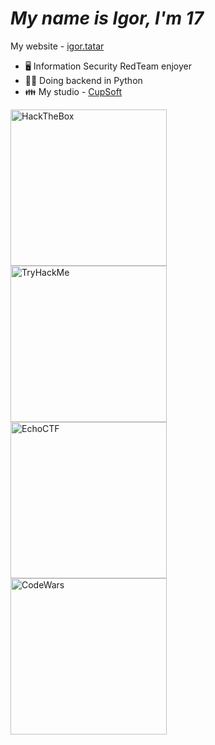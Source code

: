 # _My name is Igor, I'm 17_

My website - [igor.tatar](https://igor.tatar)
 - 🖥️ Information Security RedTeam enjoyer
 - 🧑‍💻 Doing backend in Python
 - 👪 My studio - [СupSoft](https://cupsoft.ru)

<a href="https://www.hackthebox.eu/profile/550651">
 <img  width="250px" src="https://www.hackthebox.eu/badge/image/550651" alt="HackTheBox">
</a>
</br>
<a href="https://tryhackme.com/p/IgorDuino">
 <img width="250px" src="https://tryhackme-badges.s3.amazonaws.com/IgorDuino.png?1" alt="TryHackMe">
</a>
</br>
<a href="https://echoctf.red/profile/7633480">
 <img width="250px" src="https://echoctf.red/profile/7633480/badge" alt="EchoCTF">
</a>
</br>
<a href="https://www.codewars.com/users/IgorDuino">
 <img width="250px" src="https://www.codewars.com/users/IgorDuino/badges/micro" alt="CodeWars">
</a>

